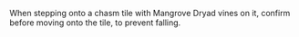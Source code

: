 When stepping onto a chasm tile with Mangrove Dryad vines on it, confirm before moving onto the tile, to prevent falling.
